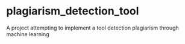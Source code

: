 # plagiarism_detection_tool
A project attempting to implement a tool detection plagiarism through machine learning
